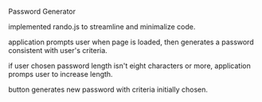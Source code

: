 Password Generator

implemented rando.js to streamline and minimalize code.

application prompts user when page is loaded, then generates a password consistent with user's criteria.

if user chosen password length isn't eight characters or more, application promps user to increase length.

button generates new password with criteria initially chosen.